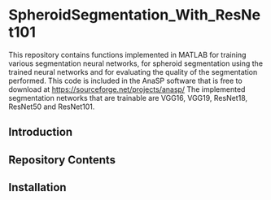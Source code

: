 # SpheroidSegmentation_With_ResNet101

This repository contains functions implemented in MATLAB for training various segmentation neural networks, for spheroid segmentation using the trained neural networks and for evaluating the quality of the segmentation performed. 
This code is included in the AnaSP software that is free to download at https://sourceforge.net/projects/anasp/
The implemented segmentation networks that are trainable are VGG16, VGG19, ResNet18, ResNet50 and ResNet101. 

## Introduction

## Repository Contents

## Installation


